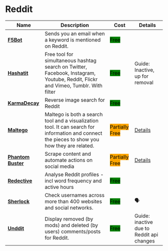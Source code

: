 # Reddit

| Name | Description | Cost | Details |
| --- | --- | --- | --- |
| [**F5Bot**](https://f5bot.com/) | Sends you an email when a keyword is mentioned on Reddit. | <mark style="background-color:green;">Free</mark> |  |
| [**Hashatit**](https://www.hashatit.com/) | Free tool for simultaneous hashtag search on Twitter, Facebook, Instagram, Youtube, Reddit, Flickr and Vimeo, Tumblr. With filter | <mark style="background-color:green;">Free</mark> | Guide: Inactive, up for removal  |
| [**KarmaDecay**](http://karmadecay.com/) | Reverse image search for Reddit | <mark style="background-color:green;">Free</mark> |  |
| [**Maltego**](https://www.maltego.com/) | Maltego is both a search tool and a visualization tool. It can search for information and connect the pieces to show you how they are related. | <mark style="background-color:orange;">Partially Free</mark> | [Details](../../tools/maltego/README.md) |
| [**Phantom Buster**](https://phantombuster.com) | Scrape content and automate actions on social media | <mark style="background-color:orange;">Partially Free</mark> | [Details](../../tools/phantom-buster/README.md) |
| [**Redective**](https://www.redective.com/) | Analyse Reddit profiles - incl word frequency and active hours | <mark style="background-color:green;">Free</mark> |  |
| [**Sherlock**](https://github.com/sherlock-project/sherlock) | Check usernames across more than 400 websites and social networks. | <mark style="background-color:green;">Free</mark> | 🗣️  |
| [**Unddit**](https://www.unddit.com/) | Display removed (by mods) and deleted (by users) comments/posts for Reddit. | <mark style="background-color:green;">Free</mark> | Guide: inactive due to Reddit api changes |